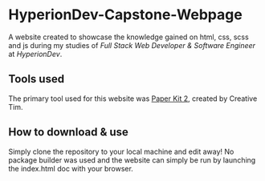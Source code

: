 # HyperionDev-Capstone-Webpage
A website created to showcase the knowledge gained on html, css, scss and js during my studies of _Full Stack Web Developer & Software Engineer_ at _HyperionDev_.

## Tools used
The primary tool used for this website was [Paper Kit 2](https://demos.creative-tim.com/paper-kit-2/index.html), created by Creative Tim.

## How to download & use
Simply clone the repository to your local machine and edit away! No package builder was used and the website can simply be run by launching the index.html doc with your browser.
